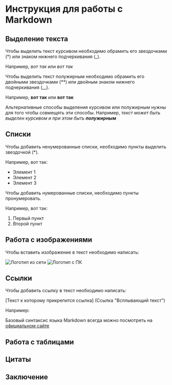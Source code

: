 # Инструкция для работы с Markdown

## Выделение текста

Чтобы выделить текст курсивом необходимо обрамить его звездочками (*) или знаком нижнего подчеркивания (_).

Например, *вот так* или _вот так_

Чтобы выделить текст полужирным необходимо обрамить его двойными звездочками (**) или двойным знаком нижнего подчеркивания (__).

Например, **вот так** или __вот так__

Альтернативные способы выделения курсивом или полужирным нужны для того чтобы совмещять эти способы. Например, _текст может быть выделен курсивом и при этом быть **полужирным**_

## Списки

Чтобы добавить ненумерованные списки, необходимо пункты выделить звездочкой (*).

Например, вот так:

* Элемент 1
* Элемент 2
* Элемент 3

Чтобы добавить нумерованные списки, необходимо пункты пронумеровать.

Например, вот так:

1. Первый пункт
2. Второй пункт

## Работа с изображениями

Чтобы вставить изображение в текст необходимо написать:

![Логотип из сети](https://blog.zsec.uk/content/images/2017/10/markdown-1_6540212f1576baad15e7323150ddeab6.png)
![Логотип с ПК](logo.png)

## Ссылки

Чтобы добавить ссылку в текст необходимо написать:

[Текст к которому прикрепится ссылка] (Ссылка "Всплывающий текст")

Например:

Базовый синтаксис языка Markdown всегда можно посмотреть на [официальном сайте](https://www.markdownguide.org/basic-syntax/ "Базовый синтаксис")

## Работа с таблицами

## Цитаты

## Заключение